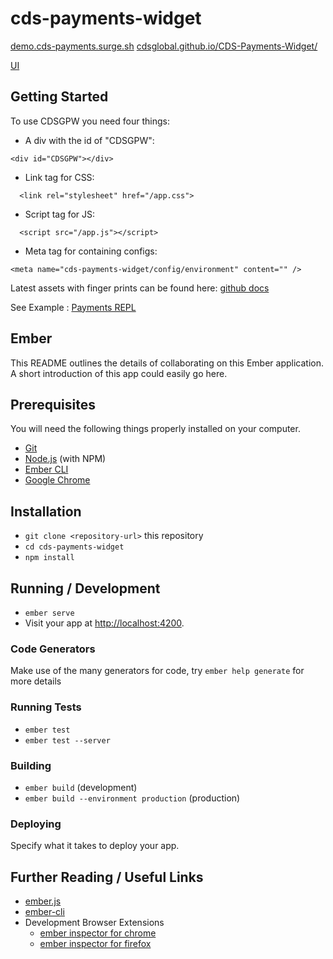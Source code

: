 # cds-payments-widget
[demo.cds-payments.surge.sh](http://demo.cds-payments.surge.sh/) 
[cdsglobal.github.io/CDS-Payments-Widget/](https://cdsglobal.github.io/CDS-Payments-Widget/) 


[UI](https://getmdl.io/) 

## Getting Started
To use CDSGPW you need four things: 
- A div with the id of "CDSGPW":
```
<div id="CDSGPW"></div>
```
- Link tag for CSS:
```
  <link rel="stylesheet" href="/app.css"> 
```
- Script tag for JS:
```
  <script src="/app.js"></script>
```
- Meta tag for containing configs:
```
<meta name="cds-payments-widget/config/environment" content="" />
```
Latest assets with finger prints can be found here: [github docs](https://github.com/CDSGlobal/CDS-Payments-Widget/tree/master/docs)

See Example : [Payments REPL](https://repl.it/@joshmccall221/Payments)

## Ember 
This README outlines the details of collaborating on this Ember application.
A short introduction of this app could easily go here.

## Prerequisites

You will need the following things properly installed on your computer.

* [Git](https://git-scm.com/)
* [Node.js](https://nodejs.org/) (with NPM)
* [Ember CLI](https://ember-cli.com/)
* [Google Chrome](https://google.com/chrome/)

## Installation

* `git clone <repository-url>` this repository
* `cd cds-payments-widget`
* `npm install`

## Running / Development

* `ember serve`
* Visit your app at [http://localhost:4200](http://localhost:4200).

### Code Generators

Make use of the many generators for code, try `ember help generate` for more details

### Running Tests

* `ember test`
* `ember test --server`

### Building

* `ember build` (development)
* `ember build --environment production` (production)

### Deploying

Specify what it takes to deploy your app.

## Further Reading / Useful Links

* [ember.js](https://emberjs.com/)
* [ember-cli](https://ember-cli.com/)
* Development Browser Extensions
  * [ember inspector for chrome](https://chrome.google.com/webstore/detail/ember-inspector/bmdblncegkenkacieihfhpjfppoconhi)
  * [ember inspector for firefox](https://addons.mozilla.org/en-US/firefox/addon/ember-inspector/)
